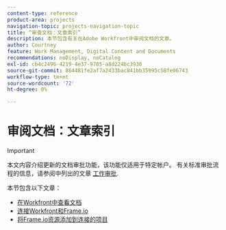 ```yaml
---
content-type: reference
product-area: projects
navigation-topic: projects-navigation-topic
title: “审查文档：文章索引”
description: 本节包含有关在Adobe Workfront中审阅文档的文章。
author: Courtney
feature: Work Management, Digital Content and Documents
recommendations: noDisplay, noCatalog
exl-id: cb4c2496-4219-4e37-9785-a8d224bc3936
source-git-commit: 864481fe2af7a2433bac841bb35995c58fe06743
workflow-type: tm+mt
source-wordcount: '72'
ht-degree: 0%

---
```


# 审阅文档：文章索引

>[!IMPORTANT]
>
>本文内容介绍更新的文档审批功能，该功能仅适用于特定帐户。 有关标准审批流程的信息，请参阅中列出的文章 [工作审批](/help/quicksilver/review-and-approve-work/manage-approvals/manage-approvals.md).

本节包含以下文章：

* [在Workfront中查看文档](/help/quicksilver/review-and-approve-work/document-reviews-and-approvals/review-and-approve-documents/review-a-document.md)
* [连接Workfront和Frame.io](/help/quicksilver/review-and-approve-work/document-reviews-and-approvals/review-and-approve-documents/connect-frame-and-wf.md)
* [将Frame.io资源添加到连接的项目](/help/quicksilver/review-and-approve-work/document-reviews-and-approvals/review-and-approve-documents/add-frame-asset-to-connected-project.md)